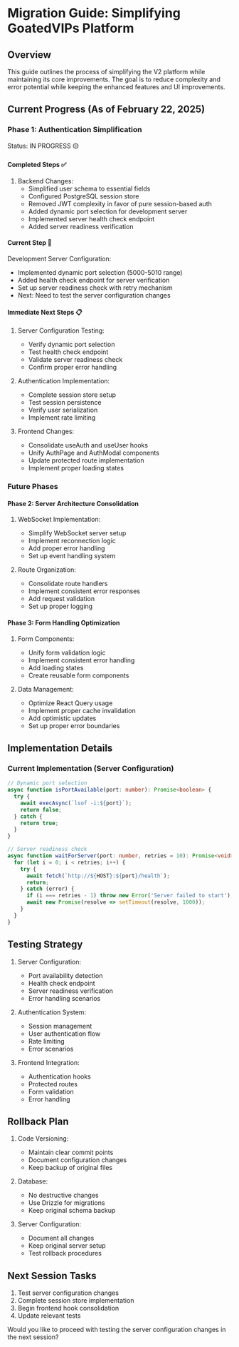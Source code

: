# Migration Guide: Simplifying GoatedVIPs Platform

## Overview
This guide outlines the process of simplifying the V2 platform while maintaining its core improvements. The goal is to reduce complexity and error potential while keeping the enhanced features and UI improvements.

## Current Progress (As of February 22, 2025)

### Phase 1: Authentication Simplification
Status: IN PROGRESS 🟡

#### Completed Steps ✅
1. Backend Changes:
   - Simplified user schema to essential fields
   - Configured PostgreSQL session store
   - Removed JWT complexity in favor of pure session-based auth
   - Added dynamic port selection for development server
   - Implemented server health check endpoint
   - Added server readiness verification

#### Current Step 🔄
Development Server Configuration:
- Implemented dynamic port selection (5000-5010 range)
- Added health check endpoint for server verification
- Set up server readiness check with retry mechanism
- Next: Need to test the server configuration changes

#### Immediate Next Steps 📋
1. Server Configuration Testing:
   - Verify dynamic port selection
   - Test health check endpoint
   - Validate server readiness check
   - Confirm proper error handling

2. Authentication Implementation:
   - Complete session store setup
   - Test session persistence
   - Verify user serialization
   - Implement rate limiting

3. Frontend Changes:
   - Consolidate useAuth and useUser hooks
   - Unify AuthPage and AuthModal components
   - Update protected route implementation
   - Implement proper loading states

### Future Phases

#### Phase 2: Server Architecture Consolidation
1. WebSocket Implementation:
   - Simplify WebSocket server setup
   - Implement reconnection logic
   - Add proper error handling
   - Set up event handling system

2. Route Organization:
   - Consolidate route handlers
   - Implement consistent error responses
   - Add request validation
   - Set up proper logging

#### Phase 3: Form Handling Optimization
1. Form Components:
   - Unify form validation logic
   - Implement consistent error handling
   - Add loading states
   - Create reusable form components

2. Data Management:
   - Optimize React Query usage
   - Implement proper cache invalidation
   - Add optimistic updates
   - Set up proper error boundaries

## Implementation Details

### Current Implementation (Server Configuration)
```typescript
// Dynamic port selection
async function isPortAvailable(port: number): Promise<boolean> {
  try {
    await execAsync(`lsof -i:${port}`);
    return false;
  } catch {
    return true;
  }
}

// Server readiness check
async function waitForServer(port: number, retries = 10): Promise<void> {
  for (let i = 0; i < retries; i++) {
    try {
      await fetch(`http://${HOST}:${port}/health`);
      return;
    } catch (error) {
      if (i === retries - 1) throw new Error('Server failed to start');
      await new Promise(resolve => setTimeout(resolve, 1000));
    }
  }
}
```

## Testing Strategy
1. Server Configuration:
   - Port availability detection
   - Health check endpoint
   - Server readiness verification
   - Error handling scenarios

2. Authentication System:
   - Session management
   - User authentication flow
   - Rate limiting
   - Error scenarios

3. Frontend Integration:
   - Authentication hooks
   - Protected routes
   - Form validation
   - Error handling

## Rollback Plan
1. Code Versioning:
   - Maintain clear commit points
   - Document configuration changes
   - Keep backup of original files

2. Database:
   - No destructive changes
   - Use Drizzle for migrations
   - Keep original schema backup

3. Server Configuration:
   - Document all changes
   - Keep original server setup
   - Test rollback procedures

## Next Session Tasks
1. Test server configuration changes
2. Complete session store implementation
3. Begin frontend hook consolidation
4. Update relevant tests

Would you like to proceed with testing the server configuration changes in the next session?